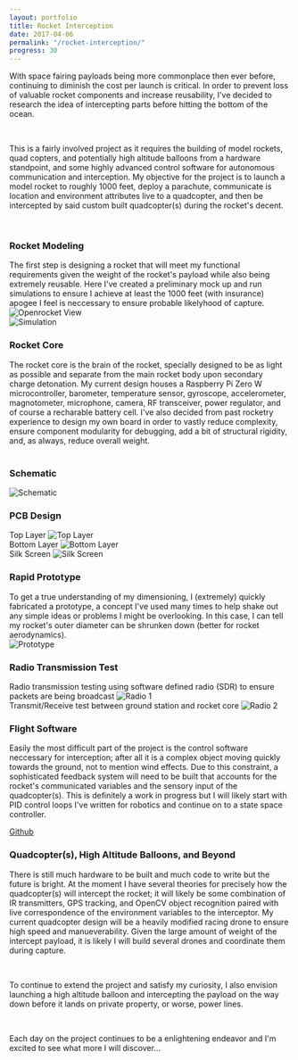 ```yaml
---
layout: portfolio
title: Rocket Interception
date: 2017-04-06
permalink: "/rocket-interception/"
progress: 30
---
```



With space fairing payloads being more commonplace then ever before, continuing to diminish the cost per launch is critical. In order to prevent loss of valuable rocket components and increase reusability, I've decided to research the idea of intercepting parts before hitting the bottom of the ocean.

<br>

This is a fairly involved project as it requires the building of model rockets, quad copters, and potentially high altitude balloons from a hardware standpoint, and some highly advanced control software for autonomous communication and interception. My objective for the project is to launch a model rocket to roughly 1000 feet, deploy a parachute, communicate is location and environment attributes live to a quadcopter, and then be intercepted by said custom built quadcopter(s) during the rocket's decent.

<br>

### Rocket Modeling
The first step is designing a rocket that will meet my functional requirements given the weight of the rocket's payload while also being extremely reusable. Here I've created a preliminary mock up and run simulations to ensure I achieve at least the 1000 feet (with insurance) apogee I feel is neccessary to ensure probable likelyhood of capture.
![Openrocket View](/assets/img/portfolio/rocket-interception/openrocket-1.png)
<br>
![Simulation](/assets/img/portfolio/rocket-interception/openrocket-2.png)
<br>

### Rocket Core
The rocket core is the brain of the rocket, specially designed to be as light as possible and separate from the main rocket body upon secondary charge detonation. My current design houses a Raspberry Pi Zero W microcontroller, barometer, temperature sensor, gyroscope, accelerometer, magnotometer, microphone, camera, RF transceiver, power regulator, and of course a recharable battery cell. I've also decided from past rocketry experience to design my own board in order to vastly reduce complexity, ensure component modularity for debugging, add a bit of structural rigidity, and, as always, reduce overall weight.
<br><br>

### Schematic
![Schematic](/assets/img/portfolio/rocket-interception/schematic.jpg)
<br>

### PCB Design
Top Layer
![Top Layer](/assets/img/portfolio/rocket-interception/pcb-0.jpg)
<br>
Bottom Layer
![Bottom Layer](/assets/img/portfolio/rocket-interception/pcb-1.jpg)
<br>
Silk Screen
![Silk Screen](/assets/img/portfolio/rocket-interception/pcb-2.jpg)
<br>

### Rapid Prototype
To get a true understanding of my dimensioning, I (extremely) quickly fabricated a prototype, a concept I've used many times to help shake out any simple ideas or problems I might be overlooking. In this case, I can tell my rocket's outer diameter can be shrunken down (better for rocket aerodynamics). 
<br> 
![Prototype](/assets/img/portfolio/rocket-interception/prototype.jpg)
<br>

### Radio Transmission Test
Radio transmission testing using software defined radio (SDR) to ensure packets are being broadcast
![Radio 1](/assets/img/portfolio/rocket-interception/radio-1.jpg)
<br>
Transmit/Receive test between ground station and rocket core
![Radio 2](/assets/img/portfolio/rocket-interception/radio-2.png)
<br>


### Flight Software
Easily the most difficult part of the project is the control software neccessary for interception; after all it is a complex object moving quickly towards the ground, not to mention wind effects. Due to this constraint, a sophisticated feedback system will need to be built that accounts for the rocket's communicated variables and the sensory input of the quadcopter(s). This is definitely a work in progress but I will likely start with PID control loops I've written for robotics and continue on to a state space controller.

<a class="button" href="https://github.com/tlee753/rocketry">
Github
</a>

### Quadcopter(s), High Altitude Balloons, and Beyond
There is still much hardware to be built and much code to write but the future is bright. At the moment I have several theories for precisely how the quadcopter(s) will intercept the rocket; it will likely be some combination of IR transmitters, GPS tracking, and OpenCV object recognition paired with live correspondence of the environment variables to the interceptor. My current quadcopter design will be a heavily modified racing drone to ensure high speed and manueverability. Given the large amount of weight of the intercept payload, it is likely I will build several drones and coordinate them during capture.

<br>

To continue to extend the project and satisfy my curiosity, I also envision launching a high altitude balloon and intercepting the payload on the way down before it lands on private property, or worse, power lines. 

<br>

Each day on the project continues to be a enlightening endeavor and I'm excited to see what more I will discover...